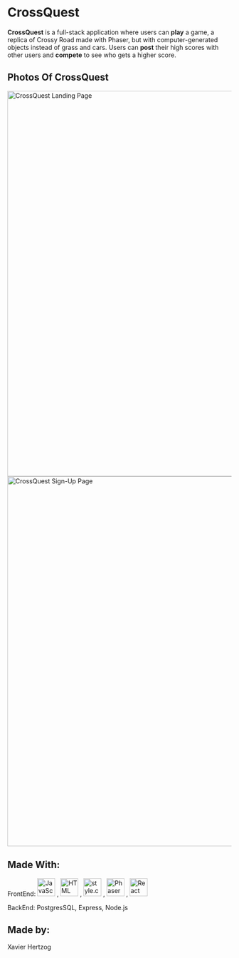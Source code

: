 # CrossQuest

**CrossQuest** is a full-stack application where users can **play** a game, a replica of Crossy Road made with Phaser, but with computer-generated objects instead of grass and cars. Users can **post** their high scores with other users and **compete** to see who gets a higher score.

## Photos Of CrossQuest
<img width="1918" height="864" alt="CrossQuest Landing Page" src="https://github.com/user-attachments/assets/dae5da4e-905b-45df-b9b2-0782f4e1b4cd" />
<img width="1919" height="829" alt="CrossQuest Sign-Up Page" src="https://github.com/user-attachments/assets/6e2effbd-6d8e-4501-8d7f-4287f2cde9ce" />



## Made With:

FrontEnd: <img width="40" height="40" alt="JavaScript" src="https://github.com/user-attachments/assets/02fce08a-1f8d-4bb4-95ea-481ac0f6f3ec" />
, <img width="40" height="40" alt="HTML" src="https://github.com/user-attachments/assets/1a25ac65-898b-4533-801c-e8f4253b5f1b" />
, <img width="40" height="40" alt="style.css" src="https://github.com/user-attachments/assets/bc70e65d-d82e-4db2-ab39-96f4a510e4d6" />
, <img width="40" height="40" alt="Phaser" src="https://github.com/user-attachments/assets/69233ab5-145c-481c-aab5-9db69b457387" />
, <img width="40" height="40" alt="React" src="https://github.com/user-attachments/assets/cd2dd7dc-03c2-4ea1-969d-defe237d0c87" />

BackEnd: PostgresSQL, Express, Node.js

## Made by:

Xavier Hertzog
